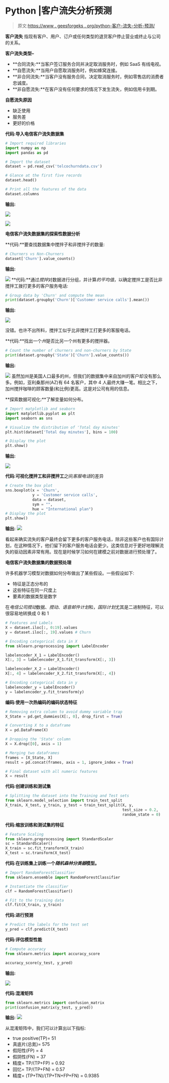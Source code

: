 # Python |客户流失分析预测

> 原文:[https://www . geesforgeks . org/python-客户-流失-分析-预测/](https://www.geeksforgeeks.org/python-customer-churn-analysis-prediction/)

**客户流失**
指现有客户、用户、订户或任何类型的退货客户停止营业或终止与公司的关系。

**客户流失类型–**

*   **合同流失:**当客户签订服务合同并决定取消服务时，例如 SaaS 有线电视。
*   **自愿流失:**当用户自愿取消服务时，例如蜂窝连接。
*   **非合同流失:**当客户没有服务合同，决定取消服务时，例如零售店的消费者忠诚度。
*   **非自愿流失:**在客户没有任何要求的情况下发生流失，例如信用卡到期。

**自愿流失原因**

*   缺乏使用
*   服务差
*   更好的价格

**代码:导入电信客户流失数据集**

```py
# Import required libraries
import numpy as np
import pandas as pd

# Import the dataset
dataset = pd.read_csv('telcochurndata.csv')

# Glance at the first five records
dataset.head()

# Print all the features of the data
dataset.columns
```

**输出:**

![](img/cc0fca65d442f019c42f001d43473c08.png)

![](img/9112c362d96bc0b8c3f0948fbdbe69ce.png)

**电信客户流失数据集的探索性数据分析**

**代码:**要查找数据集中搅拌子和非搅拌子的数量:

```py
# Churners vs Non-Churners
dataset['Churn'].value_counts()
```

**输出:**

![](img/fb442237fedb01cbb76425d461471626.png)
**代码:**通过*搅拌*对数据进行分组，并计算*的平均值*，以确定搅拌工是否比非搅拌工拨打更多的客户服务电话:

```py
# Group data by 'Churn' and compute the mean
print(dataset.groupby('Churn')['Customer service calls'].mean())
```

**输出:**

![](img/e691d93202d9495832fdca763d9e965f.png)

没错。也许不出所料，搅拌工似乎比非搅拌工打更多的客服电话。

**代码:**找出一个*州*是否比另一个州有更多的搅拌器。

```py
# Count the number of churners and non-churners by State
print(dataset.groupby('State')['Churn'].value_counts())
```

**输出:**

![](img/37f6a1876205c0093868b305632bbb5b.png)
虽然加州是美国人口最多的州，但我们的数据集中来自加州的客户却没有那么多。例如，亚利桑那州(AZ)有 64 名客户，其中 4 人最终大赚一笔。相比之下，加州搅拌咖啡的顾客数量(和比例)更高。这是对公司有用的信息。

**探索数据可视化:**了解变量如何分布。

```py
# Import matplotlib and seaborn
import matplotlib.pyplot as plt
import seaborn as sns

# Visualize the distribution of 'Total day minutes'
plt.hist(dataset['Total day minutes'], bins = 100)

# Display the plot
plt.show()
```

**输出:**

![](img/f5f4d1d8631be912a67cad88ebfd8005.png)

**代码:可视化搅拌工和非搅拌工**之间*客服电话*的差异

```py
# Create the box plot
sns.boxplot(x = 'Churn',
            y = 'Customer service calls',
            data = dataset,
            sym = "",                  
            hue = "International plan") 
# Display the plot
plt.show()
```

**输出:**
![](img/9c60ef66ffae7c227a7233eeb5d2afee.png)

看起来确实流失的客户最终会留下更多的客户服务电话，除非这些客户也有国际计划，在这种情况下，他们留下的客户服务电话会更少。这类信息对于更好地理解流失的驱动因素非常有用。现在是时候学习如何在建模之前对数据进行预处理了。

**电信客户流失数据集的数据预处理**

许多机器学习模型对数据如何分布做出了某些假设。一些假设如下:

*   特征是正态分布的
*   这些特征在同一尺度上
*   要素的数据类型是数字

在*电信公司搅动*数据、*搅动*、*语音邮件计划*和，*国际计划*尤其是二进制特征，可以很容易地转换成 0 和 1

```py
# Features and Labels
X = dataset.iloc[:, 0:19].values
y = dataset.iloc[:, 19].values # Churn

# Encoding categorical data in X
from sklearn.preprocessing import LabelEncoder

labelencoder_X_1 = LabelEncoder()
X[:, 3] = labelencoder_X_1.fit_transform(X[:, 3])

labelencoder_X_2 = LabelEncoder()
X[:, 4] = labelencoder_X_2.fit_transform(X[:, 4])

# Encoding categorical data in y
labelencoder_y = LabelEncoder()
y = labelencoder_y.fit_transform(y)
```

**编码:使用一次热编码的编码状态特征**

```py
# Removing extra column to avoid dummy variable trap
X_State = pd.get_dummies(X[:, 0], drop_first = True)

# Converting X to a dataframe
X = pd.DataFrame(X)

# Dropping the 'State' column
X = X.drop([0], axis = 1)

# Merging two dataframes
frames = [X_State, X]
result = pd.concat(frames, axis = 1, ignore_index = True)

# Final dataset with all numeric features
X = result
```

**代码:创建训练和测试集**

```py
# Splitting the dataset into the Training and Test sets
from sklearn.model_selection import train_test_split
X_train, X_test, y_train, y_test = train_test_split(X, y, 
                                                    test_size = 0.2, 
                                                    random_state = 0)
```

**代码:缩放训练和测试集的特征**

```py
# Feature Scaling
from sklearn.preprocessing import StandardScaler
sc = StandardScaler()
X_train = sc.fit_transform(X_train)
X_test = sc.transform(X_test)
```

**代码:在训练集上训练一个*随机森林分类器*模型。**

```py
# Import RandomForestClassifier
from sklearn.ensemble import RandomForestClassifier

# Instantiate the classifier
clf = RandomForestClassifier()

# Fit to the training data
clf.fit(X_train, y_train)
```

**代码:进行预测**

```py
# Predict the labels for the test set
y_pred = clf.predict(X_test)
```

**代码:评估模型性能**

```py
# Compute accuracy
from sklearn.metrics import accuracy_score

accuracy_score(y_test, y_pred)
```

**输出:**

![](img/8fcb15a3eebc7397d628da7a605c6d28.png)

**代码:混淆矩阵**

```py
from sklearn.metrics import confusion_matrix
print(confusion_matrix(y_test, y_pred))
```

**输出:**
![](img/0d3a23bae5ea3580a5870ec542d78c4d.png)

从混淆矩阵中，我们可以计算出以下指标:

*   true positive(TP)= 51
*   真底片(总氮)= 575
*   假阳性(FP) = 4
*   假阴性(FN) = 37
*   精度= TP/(TP+FP) = 0.92
*   回忆= TP/(TP+FN) = 0.57
*   精度= (TP+TN)/(TP+TN+FP+FN) = 0.9385